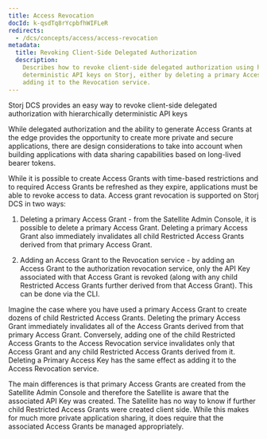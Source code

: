 ```yaml
---
title: Access Revocation
docId: k-qsdTq8rYcpbfhWIFLeR
redirects:
  - /dcs/concepts/access/access-revocation
metadata:
  title: Revoking Client-Side Delegated Authorization
  description:
    Describes how to revoke client-side delegated authorization using hierarchically
    deterministic API keys on Storj, either by deleting a primary Access Grant or
    adding it to the Revocation service.
---
```


Storj DCS provides an easy way to revoke client-side delegated authorization with hierarchically deterministic API keys

While delegated authorization and the ability to generate Access Grants at the edge provides the opportunity to create more private and secure applications, there are design considerations to take into account when building applications with data sharing capabilities based on long-lived bearer tokens.

While it is possible to create Access Grants with time-based restrictions and to required Access Grants be refreshed as they expire, applications must be able to revoke access to data. Access grant revocation is supported on Storj DCS in two ways:

1.  Deleting a primary Access Grant - from the Satellite Admin Console, it is possible to delete a primary Access Grant. Deleting a primary Access Grant also immediately invalidates all child Restricted Access Grants derived from that primary Access Grant.

2.  Adding an Access Grant to the Revocation service - by adding an Access Grant to the authorization revocation service, only the API Key associated with that Access Grant is revoked (along with any child Restricted Access Grants further derived from that Access Grant). This can be done via the CLI.

Imagine the case where you have used a primary Access Grant to create dozens of child Restricted Access Grants. Deleting the primary Access Grant immediately invalidates all of the Access Grants derived from that primary Access Grant. Conversely, adding one of the child Restricted Access Grants to the Access Revocation service invalidates only that Access Grant and any child Restricted Access Grants derived from it. Deleting a Primary Access Key has the same effect as adding it to the Access Revocation service.

The main differences is that primary Access Grants are created from the Satellite Admin Console and therefore the Satellite is aware that the associated API Key was created. The Satellite has no way to know if further child Restricted Access Grants were created client side. While this makes for much more private application sharing, it does require that the associated Access Grants be managed appropriately.
